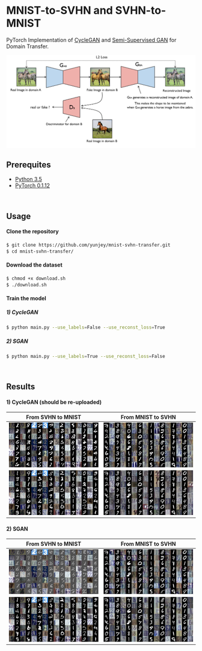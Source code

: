 # MNIST-to-SVHN and SVHN-to-MNIST

PyTorch Implementation of [CycleGAN](https://arxiv.org/pdf/1703.10593.pdf) and [Semi-Supervised GAN](https://arxiv.org/abs/1606.01583) for Domain Transfer.

![alt text](gif/cyclegan.png)


## Prerequites
* [Python 3.5](https://www.continuum.io/downloads)
* [PyTorch 0.1.12](http://pytorch.org/)


<br>

## Usage

#### Clone the repository

```bash
$ git clone https://github.com/yunjey/mnist-svhn-transfer.git
$ cd mnist-svhn-transfer/
```

#### Download the dataset
```bash
$ chmod +x download.sh
$ ./download.sh
```

#### Train the model

##### 1) CycleGAN
```bash
$ python main.py --use_labels=False --use_reconst_loss=True
```

##### 2) SGAN

```bash
$ python main.py --use_labels=True --use_reconst_loss=False
```
<br>

## Results

#### 1) CycleGAN (should be re-uploaded)

From SVHN to MNIST            |  From MNIST to SVHN
:-------------------------:|:-------------------------:
![alt text](gif/cycle-s-m.gif)  |  ![alt text](gif/cycle-m-s.gif)
![alt text](gif/cycle-s-m.png)  |  ![alt text](gif/cycle-m-s.png)

#### 2) SGAN
From SVHN to MNIST            |  From MNIST to SVHN
:-------------------------:|:-------------------------:
![alt text](gif/sgan-s-m.gif)  |  ![alt text](gif/sgan-m-s.gif)
![alt text](gif/sgan-s-m.png)  |  ![alt text](gif/sgan-m-s.png)



